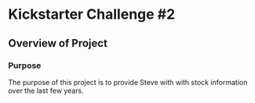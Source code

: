 # Kickstarter Challenge #2
## Overview of Project
### Purpose
The purpose of this project is to provide Steve with with stock information over the last few years. 
